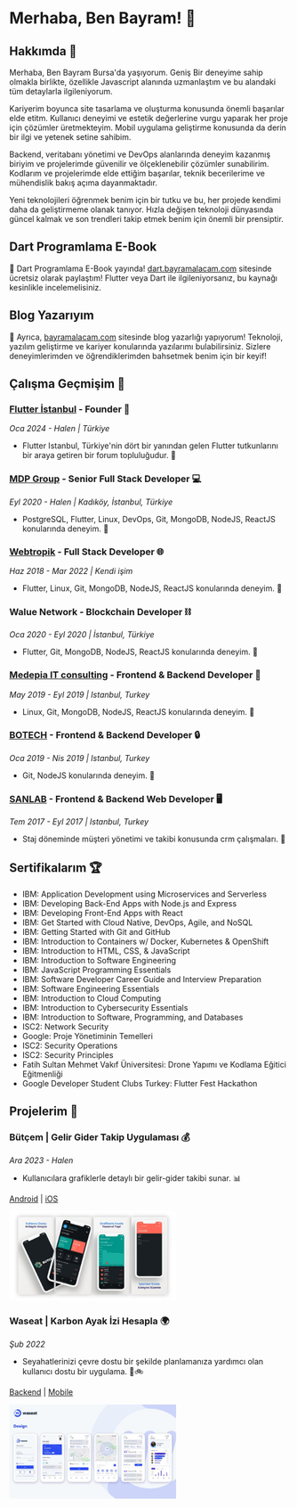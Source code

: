 # Merhaba, Ben Bayram! 👋

## Hakkımda 🌟

Merhaba, Ben Bayram Bursa'da yaşıyorum. Geniş Bir deneyime sahip olmakla birlikte, özellikle Javascript alanında uzmanlaştım ve bu alandaki tüm detaylarla ilgileniyorum.

Kariyerim boyunca site tasarlama ve oluşturma konusunda önemli başarılar elde etitm. Kullanıcı deneyimi ve estetik değerlerine vurgu yaparak her proje için çözümler üretmekteyim. Mobil uygulama geliştirme konusunda da derin bir ilgi ve yetenek setine sahibim.

Backend, veritabanı yönetimi ve DevOps alanlarında deneyim kazanmış biriyim ve projelerimde güvenilir ve ölçeklenebilir çözümler sunabilirim. Kodlarım ve projelerimde elde ettiğim başarılar, teknik becerilerime ve mühendislik bakış açıma dayanmaktadır.

Yeni teknolojileri öğrenmek benim için bir tutku ve bu, her projede kendimi daha da geliştirmeme olanak tanıyor. Hızla değişen teknoloji dünyasında güncel kalmak ve son trendleri takip etmek benim için önemli bir prensiptir.

## Dart Programlama E-Book

📘 Dart Programlama E-Book yayında! [dart.bayramalacam.com](https://dart.bayramalacam.com) sitesinde ücretsiz olarak paylaştım! Flutter veya Dart ile ilgileniyorsanız, bu kaynağı kesinlikle incelemelisiniz.

## Blog Yazarıyım

📝 Ayrıca, [bayramalacam.com](https://bayramalacam.com) sitesinde blog yazarlığı yapıyorum! Teknoloji, yazılım geliştirme ve kariyer konularında yazılarımı bulabilirsiniz. Sizlere deneyimlerimden ve öğrendiklerimden bahsetmek benim için bir keyif!


## Çalışma Geçmişim 💼

### [Flutter İstanbul](https://flutter.istanbul) - Founder 🚀
*Oca 2024 - Halen | Türkiye*
- Flutter Istanbul, Türkiye'nin dört bir yanından gelen Flutter tutkunlarını bir araya getiren bir forum topluluğudur. 🌈

### [MDP Group](https://mdpgroup.com/) - Senior Full Stack Developer 💻
*Eyl 2020 - Halen | Kadıköy, İstanbul, Türkiye*
- PostgreSQL, Flutter, Linux, DevOps, Git, MongoDB, NodeJS, ReactJS konularında deneyim. 🚀

### [Webtropik](https://webtropik.com/) - Full Stack Developer 🌐
*Haz 2018 - Mar 2022 | Kendi işim*
- Flutter, Linux, Git, MongoDB, NodeJS, ReactJS konularında deneyim. 🚀

### Walue Network - Blockchain Developer ⛓️
*Oca 2020 - Eyl 2020 | İstanbul, Türkiye*
- Flutter, Git, MongoDB, NodeJS, ReactJS konularında deneyim. 🚀

### [Medepia IT consulting](https://medepia.com/) - Frontend & Backend Developer 💼
*May 2019 - Eyl 2019 | Istanbul, Turkey*
- Linux, Git, MongoDB, NodeJS, ReactJS konularında deneyim. 🚀

### [BOTECH](https://bayi.botech.com.tr/) - Frontend & Backend Developer 🔒
*Oca 2019 - Nis 2019 | Istanbul, Turkey*
- Git, NodeJS konularında deneyim. 🚀

### [SANLAB](https://sanlab.net/) - Frontend & Backend Web Developer 🖥️
*Tem 2017 - Eyl 2017 | Istanbul, Turkey*
- Staj döneminde müşteri yönetimi ve takibi konusunda crm çalışmaları. 🚀

## Sertifikalarım 🏆

- IBM: Application Development using Microservices and Serverless
- IBM: Developing Back-End Apps with Node.js and Express
- IBM: Developing Front-End Apps with React
- IBM: Get Started with Cloud Native, DevOps, Agile, and NoSQL
- IBM: Getting Started with Git and GitHub
- IBM: Introduction to Containers w/ Docker, Kubernetes & OpenShift
- IBM: Introduction to HTML, CSS, & JavaScript
- IBM: Introduction to Software Engineering
- IBM: JavaScript Programming Essentials
- IBM: Software Developer Career Guide and Interview Preparation
- IBM: Software Engineering Essentials
- IBM: Introduction to Cloud Computing
- IBM: Introduction to Cybersecurity Essentials
- IBM: Introduction to Software, Programming, and Databases
- ISC2: Network Security
- Google: Proje Yönetiminin Temelleri
- ISC2: Security Operations
- ISC2: Security Principles
- Fatih Sultan Mehmet Vakıf Üniversitesi: Drone Yapımı ve Kodlama Eğitici Eğitmenliği
- Google Developer Student Clubs Turkey: Flutter Fest Hackathon

## Projelerim 🚀

### Bütçem | Gelir Gider Takip Uygulaması 💰
*Ara 2023 - Halen*
- Kullanıcılara grafiklerle detaylı bir gelir-gider takibi sunar. 📊

[Android](www.bayramalacam.com/budget/android) | [iOS](www.bayramalacam.com/budget/ios)

<img src="images/projects/butcem.jpg" width="300">






### Waseat | Karbon Ayak İzi Hesapla 🌍
*Şub 2022*
- Seyahatlerinizi çevre dostu bir şekilde planlamanıza yardımcı olan kullanıcı dostu bir uygulama. 🚗🚲

[Backend](https://github.com/bayramlcm/waseat-backend) | [Mobile](https://github.com/ertugrulsagdic/waseat)

<img src="images/projects/waseat.jpg" width="300">
